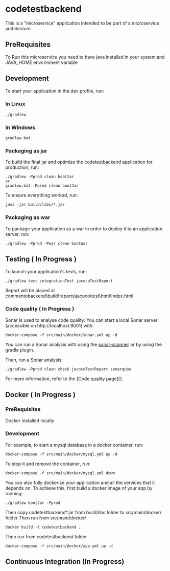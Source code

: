 # codetestbackend

This is a "microservice" application intended to be part of a microservice architecture


## PreRequisites
To Run this microservice you need to have java installed in your system and JAVA_HOME envoirnment variable

 
## Development
To start your application in the dev profile, run:
### In Linux
```
./gradlew
```
### In Windows
```
gradlew.bat

```
### Packaging as jar

To build the final jar and optimize the codetestbackend application for production, run:

```
./gradlew -Pprod clean bootJar
or 
gradlew.bat -Pprod clean bootJar
```

To ensure everything worked, run:

```
java -jar build/libs/*.jar
```


### Packaging as war

To package your application as a war in order to deploy it to an application server, run:

```
./gradlew -Pprod -Pwar clean bootWar

```

## Testing ( In Progress )

To launch your application's tests, run:

```
./gradlew test integrationTest jacocoTestReport
```

Report will be placed at commentobackend\build\reports\jacoco\test\html\index.html 

### Code quality ( In Progress )
Sonar is used to analyse code quality. You can start a local Sonar server (accessible on http://localhost:9001) with:

```
docker-compose -f src/main/docker/sonar.yml up -d
```

You can run a Sonar analysis with using the [sonar-scanner](https://docs.sonarqube.org/display/SCAN/Analyzing+with+SonarQube+Scanner) or by using the gradle plugin.

Then, run a Sonar analysis:

```
./gradlew -Pprod clean check jacocoTestReport sonarqube
```

For more information, refer to the [Code quality page][].

## Docker ( In Progress )

### PreRequisites
Docker installed locally 

### Development 
For example, to start a mysql database in a docker container, run:

```
docker-compose -f src/main/docker/mysql.yml up -d
```

To stop it and remove the container, run:

```
docker-compose -f src/main/docker/mysql.yml down
```

You can also fully dockerize your application and all the services that it depends on.
To achieve this, first build a docker image of your app by running:

```
./gradlew bootJar -Pprod 
```
Then copy codetestbackend*.jar from build/libs folder to src/main/docker/ folder
Then run from src/main/docker/
```
docker build -t codetestbackend . 
```
Then run from codetestbackend folder
```
docker-compose -f src/main/docker/app.yml up -d
```
## Continuous Integration (In Progress)
